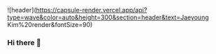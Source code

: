![header](https://capsule-render.vercel.app/api?type=wave&color=auto&height=300&section=header&text=Jaeyoung Kim%20render&fontSize=90)


### Hi there 👋

<!--
**kimjeyoung/kimjeyoung** is a ✨ _special_ ✨ repository because its `README.md` (this file) appears on your GitHub profile.

Here are some ideas to get you started:

- 🔭 I’m currently working on ...
- 🌱 I’m currently learning ...
- 👯 I’m looking to collaborate on ...
- 🤔 I’m looking for help with ...
- 💬 Ask me about ...
- 📫 How to reach me: ...
- 😄 Pronouns: ...
- ⚡ Fun fact: ...
-->
